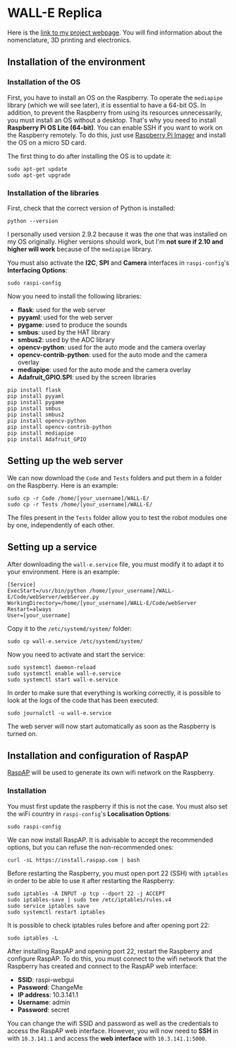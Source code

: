 # WALL-E Replica

Here is the [link to my project webpage](http://thedraill.e-monsite.com/pages/projects/wall-e-replica.html). You will find information about the nomenclature, 3D printing and electronics.

## Installation of the environment

### Installation of the OS

First, you have to install an OS on the Raspberry. To operate the ```mediapipe``` library (which we will see later), it is essential to have a 64-bit OS. In addition, to prevent the Raspberry from using its resources unnecessarily, you must install an OS without a desktop. That's why you need to install **Raspberry Pi OS Lite (64-bit)**. You can enable SSH if you want to work on the Raspberry remotely. To do this, just use [Raspberry Pi Imager](https://www.raspberrypi.com/software/) and install the OS on a micro SD card.

The first thing to do after installing the OS is to update it:

```
sudo apt-get update
sudo apt-get upgrade
```

### Installation of the libraries

First, check that the correct version of Python is installed:

```
python --version
```

I personally used version 2.9.2 because it was the one that was installed on my OS originally. Higher versions should work, but I'm **not sure if 2.10 and higher will work** because of the ```mediapipe``` library.

You must also activate the **I2C**, **SPI** and **Camera** interfaces in ```raspi-config```'s **Interfacing Options**:

```
sudo raspi-config
```

Now you need to install the following libraries:

- **flask**: used for the web server
- **pyyaml**: used for the web server
- **pygame**: used to produce the sounds
- **smbus**: used by the HAT library
- **smbus2**: used by the ADC library
- **opencv-python**: used for the auto mode and the camera overlay
- **opencv-contrib-python**: used for the auto mode and the camera overlay
- **mediapipe**: used for the auto mode and the camera overlay
- **Adafruit_GPIO.SPI**: used by the screen libraries

```
pip install flask
pip install pyyaml
pip install pygame
pip install smbus
pip install smbus2
pip install opencv-python
pip install opencv-contrib-python
pip install mediapipe
pip install Adafruit_GPIO
```

## Setting up the web server

We can now download the ```Code``` and ```Tests``` folders and put them in a folder on the Raspberry. Here is an example:

```
sudo cp -r Code /home/[your_username]/WALL-E/
sudo cp -r Tests /home/[your_username]/WALL-E/
```

The files present in the ```Tests``` folder allow you to test the robot modules one by one, independently of each other.

## Setting up a service

After downloading the ```wall-e.service``` file, you must modify it to adapt it to your environment. Here is an example:

```
[Service]
ExecStart=/usr/bin/python /home/[your_username]/WALL-E/Code/webServer/webServer.py
WorkingDirectory=/home/[your_username]/WALL-E/Code/webServer
Restart=always
User=[your_username]
```

Copy it to the ```/etc/systemd/system/``` folder:

```
sudo cp wall-e.service /etc/systemd/system/
```

Now you need to activate and start the service:

```
sudo systemctl daemon-reload
sudo systemctl enable wall-e.service
sudo systemctl start wall-e.service
```

In order to make sure that everything is working correctly, it is possible to look at the logs of the code that has been executed:

```
sudo journalctl -u wall-e.service
```

The web server will now start automatically as soon as the Raspberry is turned on.

## Installation and configuration of RaspAP

[RaspAP](https://raspap.com/) will be used to generate its own wifi network on the Raspberry.

### Installation

You must first update the raspberry if this is not the case. You must also set the wiFi country in ```raspi-config```'s **Localisation Options**:

```
sudo raspi-config
```

We can now install RaspAP. It is advisable to accept the recommended options, but you can refuse the non-recommended ones:

```
curl -sL https://install.raspap.com | bash
```

Before restarting the Raspberry, you must open port 22 (SSH) with ```iptables``` in order to be able to use it after restarting the Raspberry:

```
sudo iptables -A INPUT -p tcp --dport 22 -j ACCEPT
sudo iptables-save | sudo tee /etc/iptables/rules.v4
sudo service iptables save
sudo systemctl restart iptables
```

It is possible to check iptables rules before and after opening port 22:

```
sudo iptables -L
```

After installing RaspAP and opening port 22, restart the Raspberry and configure RaspAP. To do this, you must connect to the wifi network that the Raspberry has created and connect to the RaspAP web interface:

- **SSID**: raspi-webgui
- **Password**: ChangeMe
- **IP address**: 10.3.141.1
- **Username**: admin
- **Password**: secret

You can change the wifi SSID and password as well as the credentials to access the RaspAP web interface. However, you will now need to **SSH** in with ```10.3.141.1``` and access the **web interface** with ```10.3.141.1:5000```.